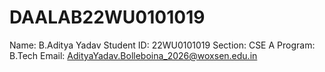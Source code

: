 # DAALAB22WU0101019
Name: B.Aditya Yadav 
Student ID: 22WU0101019
Section: CSE A Program: B.Tech 
Email: AdityaYadav.Bolleboina_2026@woxsen.edu.in
